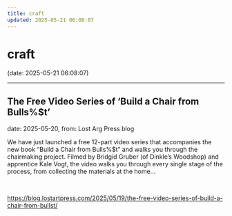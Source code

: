 ```yaml
---
title: craft
updated: 2025-05-21 06:08:07
---
```


# craft

(date: 2025-05-21 06:08:07)

---

## The Free Video Series of ‘Build a Chair from Bulls%$t’

date: 2025-05-20, from: Lost Arg Press blog

We have just launched a free 12-part video series that accompanies the new book “Build a Chair from Bulls%$t” and walks you through the chairmaking project. Filmed by Bridgid Gruber (of Dinkle’s Woodshop) and apprentice Kale Vogt, the video walks you through every single stage of the process, from collecting the materials at the home... 

<br> 

<https://blog.lostartpress.com/2025/05/19/the-free-video-series-of-build-a-chair-from-bullst/>

